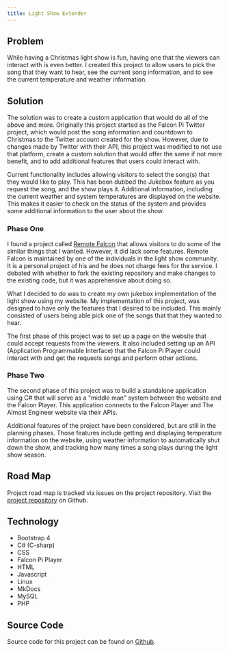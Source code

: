 ```yaml
---
title: Light Show Extender
---
```


## Problem

While having a Christmas light show is fun, having one that the viewers can interact with is even better. 
I created this project to allow users to pick the song that they want to hear, see the current song 
information, and to see the current temperature and weather information.

## Solution

The solution was to create a custom application that would do all of the above and more.
Originally this project started as the Falcon Pi Twitter project, which would post the song 
information and countdown to Christmas to the Twitter account created for the show. 
However, due to changes made by Twitter with their API, this project was modified to 
not use that platform, create a custom solution that would offer the same if not more 
benefit, and to add additional features that users could interact with.

Current functionality includes allowing visitors to select the song(s) that they would 
like to play. This has been dubbed the Jukebox feature as you request the song, 
and the show plays it. Additional information, including the current weather and system temperatures 
are displayed on the website. This makes it easier to check on the status of the system and provides 
some additional information to the user about the show.

### Phase One

I found a project called 
<a href="https://remotefalcon.com" target="_blank">Remote Falcon</a>
that allows visitors to do some of the similar things that I wanted. 
However, it did lack some features. 
Remote Falcon is maintained by one of the individuals in the light show community. It is a personal project
of his and he does not charge fees for the service.
I debated with whether to fork the existing repository and make changes 
to the existing code, but it was apprehensive about doing so. 

What I decided to do was to create my own jukebox implementation of the light show using my website. 
My implementation of this project, was designed to have only the features that I desired
to be included. This mainly consisted of users being able pick one of the songs that 
that they wanted to hear.

The first phase of this project was to set up a page on the website that could accept 
requests from the viewers. It also included setting up an API (Application 
Programmable Interface) that the Falcon Pi Player could interact with and get the 
requests songs and perform other actions.

### Phase Two 

The second phase of this project was to build a standalone application using C# that 
will serve as a "middle man" system between the website and the Falcon Player.
This application connects to the Falcon Player and The Almost Engineer website via 
their APIs. 

Additional features of the project have been considered, but are still in the planning 
phases. Those features include getting and displaying temperature information on the 
website, using weather information to automatically shut down the show, and tracking 
how many times a song plays during the light show season.

## Road Map 

Project road map is tracked via issues on the project repository. Visit the 
<a href="https://github.com/almostengr/light-show-extender/issues" target="_blank">project repository</a>
on Github.

## Technology

* Bootstrap 4
* C# (C-sharp)
* CSS
* Falcon Pi Player
* HTML
* Javascript
* Linux
* MkDocs
* MySQL
* PHP

## Source Code

Source code for this project can be found on 
<a href="https://github.com/almostengr/light-show-extender" target="_blank">Github</a>.
